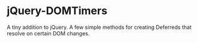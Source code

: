 jQuery-DOMTimers
================

A tiny addition to jQuery. A few simple methods for creating Deferreds that resolve on certain DOM changes.